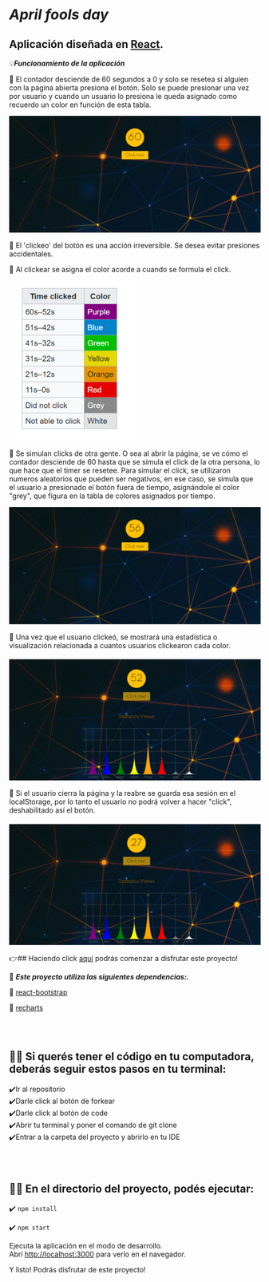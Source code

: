# ***April fools day***



## Aplicación diseñada en [React](https://es.reactjs.org/). 

💡***Funcionamiento de la aplicación***

📍 El contador desciende de 60 segundos a 0 y solo se resetea si alguien con la página abierta presiona el botón. Solo se puede presionar una vez por usuario y cuando un usuario lo presiona le queda asignado como recuerdo un color en función de esta tabla.

![imagen](./public/imagen.png)

📍 El 'clickeo' del botón es una acción irreversible. Se desea evitar presiones accidentales. 

📍 Al clickear se  asigna el color acorde a cuando se formula el click.

![imagen](./public/tabla-colores.png)

📍 Se simulan clicks de otra gente. O sea al abrir la página, se ve cómo el contador desciende de 60 hasta que se simula el click de la otra persona, lo que hace que el timer se resetee. Para simular el click, se utilizaron numeros aleatorios que pueden ser negativos, en ese caso, se simula que el usuario a presionado el botón fuera de tiempo, asignándole el color "grey", que figura en la tabla de colores asignados por tiempo. 

![imagen](./public/clicks-simulados.png)

📍 Una vez que el usuario clickeó, se mostrará una estadística o visualización relacionada a cuantos usuarios clickearon cada color.

![imagen](./public/estadistica.png)

📍 Si el usuario cierra la página y la reabre se guarda esa sesión en el localStorage, por lo tanto el usuario no podrá volver a hacer "click", deshabilitado así el botón.

![imagen](./public/boton-deshabilitado.png)


👉## Haciendo click [aquí](https://reymga.github.io/April-fools-day/) podrás comenzar a disfrutar este proyecto! 


📌 ***Este proyecto utiliza las siguientes dependencias:.*** 

📁 [react-bootstrap](https://react-bootstrap.netlify.app/getting-started/introduction/)
<br>

📁  [recharts](https://recharts.org/en-US/)


<br><br>

## 👨‍💻 Si querés tener el código en tu computadora, deberás seguir estos pasos en tu terminal:

 ✔️Ir al repositorio
 <br>
 ✔️Darle click al botón de forkear
 <br>
 ✔️Darle click al botón de code
 <br>
 ✔️Abrir tu terminal y poner el comando de git clone <url>
 <br>
 ✔️Entrar a la carpeta del proyecto y abrirlo en tu IDE 
 <br>


<br><br>


## 👩‍💻 En el directorio del proyecto, podés ejecutar:

✔️ `npm install`


✔️ `npm start`

Ejecuta la aplicación en el modo de desarrollo.<br />
Abrí [http://localhost:3000](http://localhost:3000) para verlo en el navegador.


 Y listo! Podrás disfrutar de este proyecto!